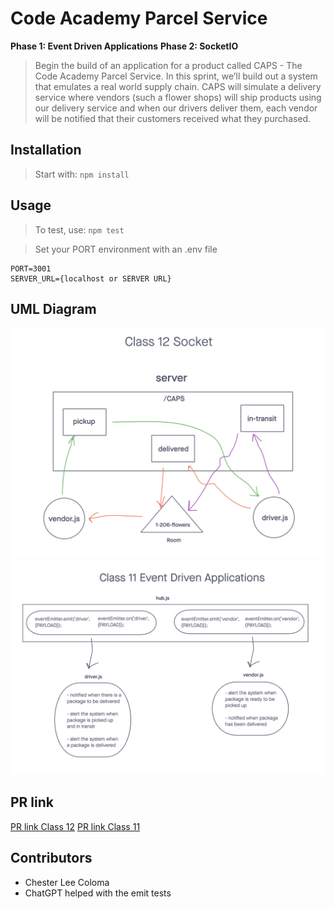 # Code Academy Parcel Service

**Phase 1: Event Driven Applications** 
**Phase 2: SocketIO** 
> Begin the build of an application for a product called CAPS - The Code Academy Parcel Service. In this sprint, we’ll build out a system that emulates a real world supply chain. CAPS will simulate a delivery service where vendors (such a flower shops) will ship products using our delivery service and when our drivers deliver them, each vendor will be notified that their customers received what they purchased.

## Installation

> Start with: `npm install`

## Usage

> To test, use: `npm test`

> Set your PORT environment with an .env file

```text
PORT=3001
SERVER_URL={localhost or SERVER URL}
```

## UML Diagram
![SocketIO UML Diagram](./public/images/401-class-12-lab.png)
![Events UML Diagram](./public/images/401-class-11-lab.png)

## PR link
[PR link Class 12](https://github.com/cleecoloma/code-academy-parcel-service/pull/2)
[PR link Class 11](https://github.com/cleecoloma/code-academy-parcel-service/pull/1)

## Contributors
* Chester Lee Coloma
* ChatGPT helped with the emit tests